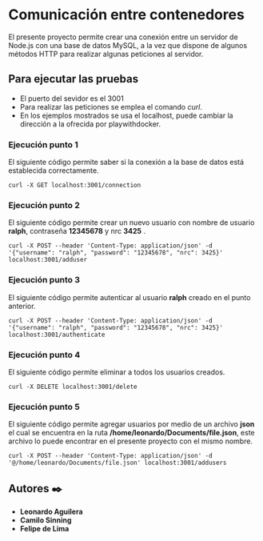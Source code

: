 # Comunicación entre contenedores

El presente proyecto permite crear una conexión entre un servidor de Node.js con una base de datos MySQL, a la vez que dispone de algunos métodos HTTP para realizar algunas peticiones al servidor.

## Para ejecutar las pruebas

- El puerto del sevidor es el 3001
- Para realizar las peticiones se emplea el comando *curl*.
- En los ejemplos mostrados se usa el localhost, puede cambiar la dirección a la ofrecida por playwithdocker.



### Ejecución punto 1
El siguiente código permite saber si la conexión a la base de datos está establecida correctamente.

```
curl -X GET localhost:3001/connection
```

### Ejecución punto 2

El siguiente código permite crear un nuevo usuario con nombre de usuario **ralph**, contraseña **12345678** y nrc **3425** .


```
curl -X POST --header 'Content-Type: application/json' -d '{"username": "ralph", "password": "12345678", "nrc": 3425}' localhost:3001/adduser
```

### Ejecución punto 3

El siguiente código permite autenticar al usuario **ralph** creado en el punto anterior.

```
curl -X POST --header 'Content-Type: application/json' -d '{"username": "ralph", "password": "12345678", "nrc": 3425}' localhost:3001/authenticate
```

### Ejecución punto 4

El siguiente código permite eliminar a todos los usuarios creados.

```
curl -X DELETE localhost:3001/delete
```

### Ejecución punto 5

El siguiente código permite agregar usuarios por medio de un archivo **json** el cual se encuentra en la ruta **/home/leonardo/Documents/file.json**, este archivo lo puede encontrar en el presente proyecto con el mismo nombre.

```
curl -X POST --header 'Content-Type: application/json' -d '@/home/leonardo/Documents/file.json' localhost:3001/addusers
```

## Autores ✒️

* **Leonardo Aguilera**
* **Camilo Sinning** 
* **Felipe de Lima** 



